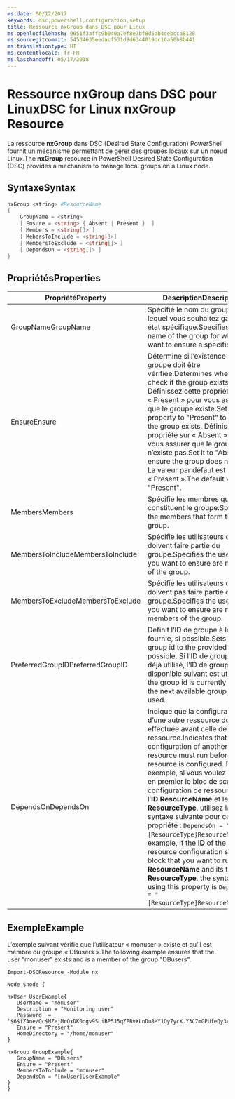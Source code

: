 ```yaml
---
ms.date: 06/12/2017
keywords: dsc,powershell,configuration,setup
title: Ressource nxGroup dans DSC pour Linux
ms.openlocfilehash: 9651f3affc9b040a7ef8e7bf8d5ab4cebcca8128
ms.sourcegitcommit: 54534635eedacf531d8d6344019dc16a50b8b441
ms.translationtype: HT
ms.contentlocale: fr-FR
ms.lasthandoff: 05/17/2018
---
```

# <a name="dsc-for-linux-nxgroup-resource"></a><span data-ttu-id="9cec2-103">Ressource nxGroup dans DSC pour Linux</span><span class="sxs-lookup"><span data-stu-id="9cec2-103">DSC for Linux nxGroup Resource</span></span>

<span data-ttu-id="9cec2-104">La ressource **nxGroup** dans DSC (Desired State Configuration) PowerShell fournit un mécanisme permettant de gérer des groupes locaux sur un nœud Linux.</span><span class="sxs-lookup"><span data-stu-id="9cec2-104">The **nxGroup** resource in PowerShell Desired State Configuration (DSC) provides a mechanism to manage local groups on a Linux node.</span></span>

## <a name="syntax"></a><span data-ttu-id="9cec2-105">Syntaxe</span><span class="sxs-lookup"><span data-stu-id="9cec2-105">Syntax</span></span>

```powershell
nxGroup <string> #ResourceName
{
    GroupName = <string>
    [ Ensure = <string> { Absent | Present }  ]
    [ Members = <string[]> ]
    [ MebersToInclude = <string[]>]
    [ MembersToExclude = <string[]> ]
    [ DependsOn = <string[]> ]
}

```

## <a name="properties"></a><span data-ttu-id="9cec2-106">Propriétés</span><span class="sxs-lookup"><span data-stu-id="9cec2-106">Properties</span></span>

|  <span data-ttu-id="9cec2-107">Propriété</span><span class="sxs-lookup"><span data-stu-id="9cec2-107">Property</span></span> |  <span data-ttu-id="9cec2-108">Description</span><span class="sxs-lookup"><span data-stu-id="9cec2-108">Description</span></span> |
|---|---|
| <span data-ttu-id="9cec2-109">GroupName</span><span class="sxs-lookup"><span data-stu-id="9cec2-109">GroupName</span></span>| <span data-ttu-id="9cec2-110">Spécifie le nom du groupe pour lequel vous souhaitez garantir un état spécifique.</span><span class="sxs-lookup"><span data-stu-id="9cec2-110">Specifies the name of the group for which you want to ensure a specific state.</span></span>|
| <span data-ttu-id="9cec2-111">Ensure</span><span class="sxs-lookup"><span data-stu-id="9cec2-111">Ensure</span></span>| <span data-ttu-id="9cec2-112">Détermine si l’existence du groupe doit être vérifiée.</span><span class="sxs-lookup"><span data-stu-id="9cec2-112">Determines whether to check if the group exists.</span></span> <span data-ttu-id="9cec2-113">Définissez cette propriété sur « Present » pour vous assurer que le groupe existe.</span><span class="sxs-lookup"><span data-stu-id="9cec2-113">Set this property to "Present" to ensure the group exists.</span></span> <span data-ttu-id="9cec2-114">Définissez la propriété sur « Absent » pour vous assurer que le groupe n’existe pas.</span><span class="sxs-lookup"><span data-stu-id="9cec2-114">Set it to "Absent" to ensure the group does not exist.</span></span> <span data-ttu-id="9cec2-115">La valeur par défaut est « Present ».</span><span class="sxs-lookup"><span data-stu-id="9cec2-115">The default value is "Present".</span></span>|
| <span data-ttu-id="9cec2-116">Members</span><span class="sxs-lookup"><span data-stu-id="9cec2-116">Members</span></span>| <span data-ttu-id="9cec2-117">Spécifie les membres qui constituent le groupe.</span><span class="sxs-lookup"><span data-stu-id="9cec2-117">Specifies the members that form the group.</span></span>|
| <span data-ttu-id="9cec2-118">MembersToInclude</span><span class="sxs-lookup"><span data-stu-id="9cec2-118">MembersToInclude</span></span>| <span data-ttu-id="9cec2-119">Spécifie les utilisateurs qui doivent faire partie du groupe.</span><span class="sxs-lookup"><span data-stu-id="9cec2-119">Specifies the users who you want to ensure are members of the group.</span></span>|
| <span data-ttu-id="9cec2-120">MembersToExclude</span><span class="sxs-lookup"><span data-stu-id="9cec2-120">MembersToExclude</span></span>| <span data-ttu-id="9cec2-121">Spécifie les utilisateurs qui ne doivent pas faire partie du groupe.</span><span class="sxs-lookup"><span data-stu-id="9cec2-121">Specifies the users who you want to ensure are not members of the group.</span></span>|
| <span data-ttu-id="9cec2-122">PreferredGroupID</span><span class="sxs-lookup"><span data-stu-id="9cec2-122">PreferredGroupID</span></span>| <span data-ttu-id="9cec2-123">Définit l’ID de groupe à la valeur fournie, si possible.</span><span class="sxs-lookup"><span data-stu-id="9cec2-123">Sets the group id to the provided value if possible.</span></span> <span data-ttu-id="9cec2-124">Si l’ID de groupe est déjà utilisé, l’ID de groupe disponible suivant est utilisé.</span><span class="sxs-lookup"><span data-stu-id="9cec2-124">If the group id is currently in use, the next available group id is used.</span></span>|
| <span data-ttu-id="9cec2-125">DependsOn</span><span class="sxs-lookup"><span data-stu-id="9cec2-125">DependsOn</span></span> | <span data-ttu-id="9cec2-126">Indique que la configuration d’une autre ressource doit être effectuée avant celle de cette ressource.</span><span class="sxs-lookup"><span data-stu-id="9cec2-126">Indicates that the configuration of another resource must run before this resource is configured.</span></span> <span data-ttu-id="9cec2-127">Par exemple, si vous voulez exécuter en premier le bloc de script de configuration de ressource ayant l’**ID** **ResourceName** et le type **ResourceType**, utilisez la syntaxe suivante pour cette propriété : `DependsOn = "[ResourceType]ResourceName"`.</span><span class="sxs-lookup"><span data-stu-id="9cec2-127">For example, if the **ID** of the resource configuration script block that you want to run first is **ResourceName** and its type is **ResourceType**, the syntax for using this property is `DependsOn = "[ResourceType]ResourceName"`.</span></span>|

## <a name="example"></a><span data-ttu-id="9cec2-128">Exemple</span><span class="sxs-lookup"><span data-stu-id="9cec2-128">Example</span></span>

<span data-ttu-id="9cec2-129">L’exemple suivant vérifie que l’utilisateur « monuser » existe et qu’il est membre du groupe « DBusers ».</span><span class="sxs-lookup"><span data-stu-id="9cec2-129">The following example ensures that the user “monuser” exists and is a member of the group "DBusers".</span></span>

```
Import-DSCResource -Module nx

Node $node {

nxUser UserExample{
   UserName = "monuser"
   Description = "Monitoring user"
   Password  =    '$6$fZAne/Qc$MZejMrOxDK0ogv9SLiBP5J5qZFBvXLnDu8HY1Oy7ycX.Y3C7mGPUfeQy3A82ev3zIabhDQnj2ayeuGn02CqE/0'
   Ensure = "Present"
   HomeDirectory = "/home/monuser"
}

nxGroup GroupExample{
   GroupName = "DBusers"
   Ensure = "Present"
   MembersToInclude = "monuser"
   DependsOn = "[nxUser]UserExample"
}
}
```